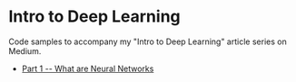 # Intro to Deep Learning

Code samples to accompany my "Intro to Deep Learning" article series on Medium.

* [Part 1 -- What are Neural Networks](https://medium.com/the-dl/intro-to-deep-learning-part-1-c2da453ebd2e)

